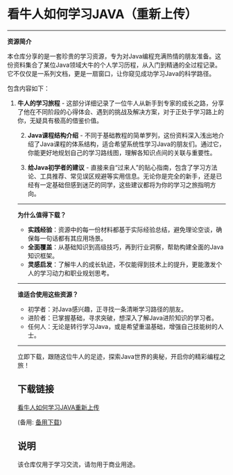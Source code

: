# 看牛人如何学习JAVA（重新上传）

---

**资源简介**

本仓库分享的是一套珍贵的学习资源，专为对Java编程充满热情的朋友准备。这份资料集合了某位Java领域大牛的个人学习历程，从入门到精通的全过程记录。它不仅仅是一系列文档，更是一扇窗口，让你窥见成功学习Java的科学路径。

包含内容如下：

1. **牛人的学习旅程** - 这部分详细记录了一位牛人从新手到专家的成长之路，分享了他在不同阶段的心得体会、遇到的挑战及解决方案，对于正处于学习路上的你，无疑具有极高的借鉴价值。

   2. **Java课程结构介绍** - 不同于基础教程的简单罗列，这份资料深入浅出地介绍了Java课程的体系结构，适合希望系统性学习Java的朋友们。通过它，你能更好地规划自己的学习路线图，理解各知识点间的关联与重要性。

   3. **给Java初学者的建议** - 直接来自“过来人”的贴心指南，包含了学习方法论、工具推荐、常见误区规避等实用信息。无论你是完全的新手，还是已经有一定基础但感到迷茫的同学，这些建议都将为你的学习之旅指明方向。

   ---

   **为什么值得下载？**

   - **实践经验**：资源中的每一份材料都基于实际经验总结，避免理论空谈，确保每一句话都有其应用场景。
   - **全面覆盖**：从基础知识到高级技巧，再到行业洞察，帮助构建全面的Java知识框架。
   - **灵感启发**：了解牛人的成长轨迹，不仅能得到技术上的提升，更能激发个人的学习动力和职业规划思考。

   ---

   **谁适合使用这些资源？**

   - 初学者：对Java感兴趣，正寻找一条清晰学习路径的朋友。
   - 进阶者：已掌握基础，寻求突破，想深入了解Java进阶知识的学习者。
   - 任何人：无论是转行学习Java，或是希望重温基础，增强自己技能树的人士。

   ---

   立即下载，跟随这位牛人的足迹，探索Java世界的奥秘，开启你的精彩编程之旅！

   ## 下载链接
   [看牛人如何学习JAVA重新上传](https://pan.quark.cn/s/48cdb4eaf68f) 

   (备用: [备用下载](https://pan.baidu.com/s/1hjCPtWAXlx8G3T4V0rwM-A?pwd=1234))

   ## 说明

   该仓库仅用于学习交流，请勿用于商业用途。
